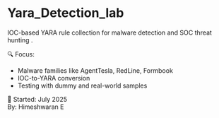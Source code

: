 # Yara_Detection_lab
IOC-based YARA rule collection for malware detection and SOC threat hunting .

🔍 Focus:
- Malware families like AgentTesla, RedLine, Formbook
- IOC-to-YARA conversion
- Testing with dummy and real-world samples

🚀 Started: July 2025  
By: Himeshwaran E
